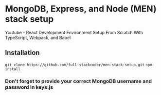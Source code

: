 # MongoDB, Express, and Node (MEN) stack setup

Youtube - React Development Environment Setup From Scratch With TypeScript, Webpack, and Babel

## Installation

`git clone https://github.com/full-stackcoder/men-stack-setup.git`
`npm install`

### Don't forget to provide your correct MongoDB username and password in keys.js
